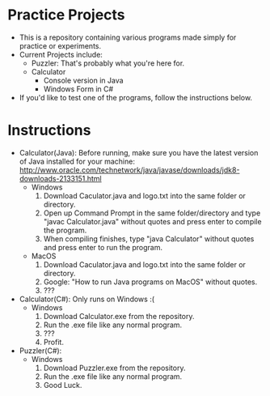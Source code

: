 # Practice Projects
- This is a repository containing various programs made simply for practice or experiments.
- Current Projects include:
  - Puzzler: That's probably what you're here for.
  - Calculator
    - Console version in Java
    - Windows Form in C#
- If you'd like to test one of the programs, follow the instructions below.

# Instructions
- Calculator(Java): Before running, make sure you have the latest version of Java installed for your machine: http://www.oracle.com/technetwork/java/javase/downloads/jdk8-downloads-2133151.html
  - Windows
    1. Download Caculator.java and logo.txt into the same folder or directory.
    2. Open up Command Prompt in the same folder/directory and type "javac Calculator.java" without quotes and press enter to compile the program.
    3. When compiling finishes, type "java Calculator" without quotes and press enter to run the program.
  - MacOS
    1. Download Caculator.java and logo.txt into the same folder or directory.
    2. Google: "How to run Java programs on MacOS" without quotes.
    3. ???
- Calculator(C#): Only runs on Windows :(
  - Windows
    1. Download Calculator.exe from the repository.
    2. Run the .exe file like any normal program.
    3. ???
    4. Profit.
- Puzzler(C#):
  - Windows
    1. Download Puzzler.exe from the repository.
    2. Run the .exe file like any normal program.
    3. Good Luck.
